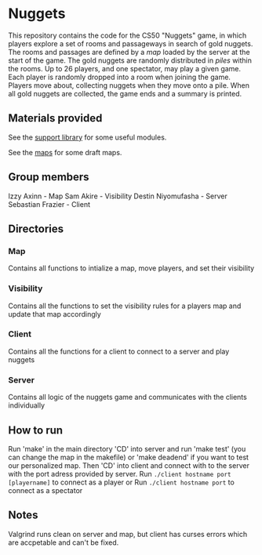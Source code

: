 # Nuggets

This repository contains the code for the CS50 "Nuggets" game, in which players explore a set of rooms and passageways in search of gold nuggets.
The rooms and passages are defined by a *map* loaded by the server at the start of the game.
The gold nuggets are randomly distributed in *piles* within the rooms.
Up to 26 players, and one spectator, may play a given game.
Each player is randomly dropped into a room when joining the game.
Players move about, collecting nuggets when they move onto a pile.
When all gold nuggets are collected, the game ends and a summary is printed.

## Materials provided

See the [support library](support/README.md) for some useful modules.

See the [maps](maps/README.md) for some draft maps.


## Group members

Izzy Axinn - Map
Sam Akire - Visibility
Destin Niyomufasha - Server
Sebastian Frazier - Client

## Directories

### Map
Contains all functions to intialize a map, move players, and set their visibility

### Visibility
Contains all the functions to set the visibility rules for a players map and update that map accordingly

### Client
Contains all the functions for a client to connect to a server and play nuggets

### Server
Contains all logic of the nuggets game and communicates with the clients individually


## How to run

Run 'make' in the main directory 
'CD' into server and run 'make test' (you can change the map in the makefile) or 'make deadend' if you want to test our personalized map. 
Then 'CD' into client and connect with to the server with the port adress provided by server. 
Run `./client hostname port [playername]` to connect as a player or
Run `./client hostname port` to connect as a spectator 


## Notes

Valgrind runs clean on server and map, but client has curses errors which are accpetable and can't be fixed. 